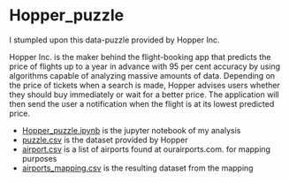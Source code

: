 # Hopper_puzzle

I stumpled upon this data-puzzle provided by Hopper Inc.

Hopper Inc. is the maker behind the flight-booking app that predicts the price of flights up to a year in advance with 95 per cent accuracy by using algorithms capable of analyzing massive amounts of data. Depending on the price of tickets when a search is made, Hopper advises users whether they should buy immediately or wait for a better price. The application will then send the user a notification when the flight is at its lowest predicted price.

- [Hopper_puzzle.ipynb](https://nbviewer.jupyter.org/github/ckenlam/Hopper_puzzle/blob/master/Hopper_puzzle.ipynb) is the jupyter notebook of my analysis
- [puzzle.csv](https://github.com/ckenlam/Hopper_puzzle/blob/master/puzzle.csv) is the dataset provided by Hopper
- [airport.csv](https://github.com/ckenlam/Hopper_puzzle/blob/master/airports.csv) is a list of airports found at ourairports.com. for mapping purposes
- [airports_mapping.csv](https://github.com/ckenlam/Hopper_puzzle/blob/master/airports_mapping.csv) is the resulting dataset from the mapping
